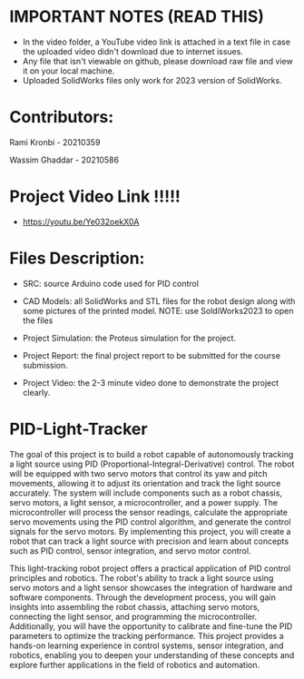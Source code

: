 # IMPORTANT NOTES (READ THIS)
- In the video folder, a YouTube video link is attached in a text file in case the uploaded video didn't download due to internet issues.
- Any file that isn't viewable on github, please download raw file and view it on your local machine.
- Uploaded SolidWorks files only work for 2023 version of SolidWorks.


# Contributors: 
Rami Kronbi - 20210359

Wassim Ghaddar  - 20210586

# Project Video Link !!!!!

- https://youtu.be/Ye032oekX0A

# Files Description:
- SRC: source Arduino code used for PID control

- CAD Models: all SolidWorks and STL files for the robot design along with some pictures of the printed model. NOTE: use SoldiWorks2023 to open the files

- Project Simulation: the Proteus simulation for the project.

- Project Report: the final project report to be submitted for the course submission.

- Project Video: the 2-3 minute video done to demonstrate the project clearly.

# PID-Light-Tracker
The goal of this project is to build a robot capable of autonomously tracking a light source using PID (Proportional-Integral-Derivative) control. The robot will be equipped with two servo motors that control its yaw and pitch movements, allowing it to adjust its orientation and track the light source accurately. The system will include components such as a robot chassis, servo motors, a light sensor, a microcontroller, and a power supply. The microcontroller will process the sensor readings, calculate the appropriate servo movements using the PID control algorithm, and generate the control signals for the servo motors. By implementing this project, you will create a robot that can track a light source with precision and learn about concepts such as PID control, sensor integration, and servo motor control.

This light-tracking robot project offers a practical application of PID control principles and robotics. The robot's ability to track a light source using servo motors and a light sensor showcases the integration of hardware and software components. Through the development process, you will gain insights into assembling the robot chassis, attaching servo motors, connecting the light sensor, and programming the microcontroller. Additionally, you will have the opportunity to calibrate and fine-tune the PID parameters to optimize the tracking performance. This project provides a hands-on learning experience in control systems, sensor integration, and robotics, enabling you to deepen your understanding of these concepts and explore further applications in the field of robotics and automation.

